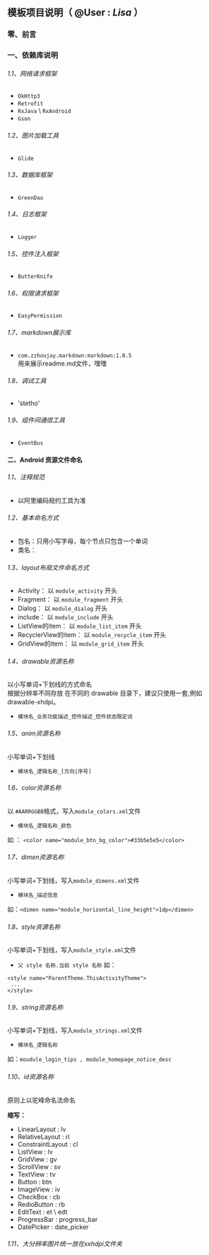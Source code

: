 ## 模板项目说明（ @User : *Lisa* ）

### 零、前言


### 一、依赖库说明
###### 1.1、网络请求框架
+ `OkHttp3` 
+ `Retrofit`
+ `RxJava` \ `RxAndroid`
+ `Gson`

###### 1.2、图片加载工具
+ `Glide `
###### 1.3、数据库框架
+ `GreenDao`
###### 1.4、日志框架
+ `Logger`
###### 1.5、控件注入框架
+ `ButterKnife`
###### 1.6、权限请求框架
+ `EasyPermission`
###### 1.7、markdown展示库
+ `com.zzhoujay.markdown:markdown:1.0.5`   
 用来展示readme.md文件，嘿嘿

###### 1.8、调试工具
+ 'stetho'

###### 1.9、组件间通信工具
+ `EventBus`

#### 二、Android 资源文件命名
###### 1.1、注释规范
+ 以阿里编码规约工具为准

###### 1.2、基本命名方式
+ 包名：只用小写字母，每个节点只包含一个单词
+ 类名：

###### 1.3、layout布局文件命名方式
+ Activity： 以 `module_activity` 开头
+ Fragment： 以 `module_fragment` 开头
+ Dialog： 以 `module_dialog` 开头
+ include： 以 `module_include` 开头
+ ListView的item： 以 `module_list_item` 开头
+ RecyclerView的item： 以 `module_recycle_item` 开头
+ GridView的item： 以 `module_grid_item` 开头

###### 1.4、drawable资源名称
以小写单词+下划线的方式命名  
根据分辨率不同存放 在不同的 drawable 目录下，建议只使用一套,例如 drawable-xhdpi。
+ `模块名_业务功能描述_控件描述_控件状态限定词`

###### 1.5、anim资源名称
小写单词+下划线
+ `模块名_逻辑名称_[方向|序号]`

###### 1.6、color资源名称
以 `#AARRGGBB`格式，写入`module_colors.xml`文件
+ `模块名_逻辑名称_颜色`

如 ：
`<color name="module_btn_bg_color">#33b5e5e5</color>`

###### 1.7、dimen资源名称
小写单词+下划线，写入`module_dimens.xml`文件
+ `模块名_描述信息`

如：`<dimen name="module_horizontal_line_height">1dp</dimen>`

###### 1.8、style资源名称
小写单词+下划线，写入`module_style.xml`文件

+ `父 style 名称.当前 style 名称`
如：
```
<style name="ParentTheme.ThisActivityTheme">
 ...
</style>
```
###### 1.9、string资源名称
小写单词+下划线，写入`module_strings.xml`文件

+ `模块名_逻辑名称`

如：`moudule_login_tips , module_homepage_notice_desc`

###### 1.10、id资源名称
原则上以驼峰命名法命名  

**缩写：**
+ LinearLayout : lv
+ RelativeLayout : rl
+ ConstraintLayout : cl
+ ListView : lv
+ GridView : gv
+ ScrollView : sv
+ TextView : tv
+ Button : btn
+ ImageView : iv
+ CheckBox : cb
+ RedioButton : rb
+ EditText : et \ edt
+ ProgressBar : progress_bar
+ DatePicker : date_picker

###### 1.11、大分辨率图片统一放在xxhdpi文件夹










